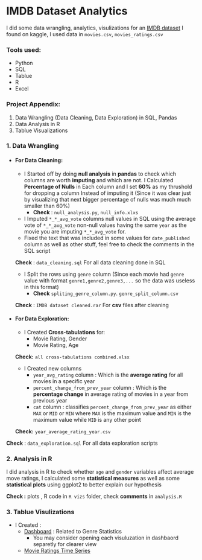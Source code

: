 # IMDB Dataset Analytics
I did some data wrangling, analytics, visulizations for an [IMDB dataset](https://www.kaggle.com/datasets/ngochieunguyen/imdb-extensive) I found on kaggle, I used data in  `movies.csv`, `movies_ratings.csv`

### Tools used:
- Python
- SQL
- Tablue
- R
- Excel

### Project Appendix:
   1.  Data Wrangling (Data Cleaning, Data Exploration) in SQL, Pandas
   2.  Data Analysis in R
   3. Tablue Visualizations

### 1. Data Wrangling
- #### For Data Cleaning:
  - I Started off by doing **null analysis** in **pandas** to check which columns are worth **imputing** and which are not. I Calculated **Percentage of Nulls** in Each column and I set  **60%** as my thrushold for dropping a column Instead of imputing it (Since it was clear just by visualizing that next bigger percentage of nulls was much much smaller than 60%) 
      - **Check** : `null_analysis.py`, `null_info.xlxs`
  - I Imputed `*_*_avg_vote` columns null values in SQL using the average vote of `*_*_avg_vote` non-null values having the same `year` as the movie you are imputing `*_*_avg_vote` for.
  - Fixed the text that was included in some values for `date_published` column as well as other stuff, feel free to check the comments in the SQL script 
  
  **Check** :  `data_cleaning.sql`  For all data cleaning done in SQL 
  - I Split the rows using `genre` column (Since each movie had `genre` value  with format `genre1,genre2,genre3,...` so the data was useless in this format)
     - **Check** `spliting_genre_column.py`. `genre_split_column.csv`
   
  **Check** : `IMDB dataset cleaned.rar` For **csv** files after cleaning
- #### For Data Exploration:
	 - I Created **Cross-tabulations** for:
	      - Movie Rating, Gender
	      - Movie Rating, Age
		  
  **Check:** `all cross-tabulations combined.xlsx`
   
	 - I Created new columns
	    - `year_avg_rating` column : Which is the **average rating** for all movies in a specific year
	    - `percent_change_from_prev_year` column : Which is the **percentage change** in average rating of movies in a year from previous year
	    - `cat` column : classifies `percent_change_from_prev_year`  as either `MAX` or `MID` or `MIN` where `MAX` is the maximum value and `MIN` is the maximum                  value while `MID` is any other point
 		
  **Check:** `year_average_rating_year.csv`

 **Check** : `data_exploration.sql` For all data exploration scripts
		  
### 2. Analysis in R
I did analysis in R to check whether `age` and `gender` variables affect average move ratings, I calculated some **statistical measures** as well as some **statistical plots** using ggplot2 to better explain our hypothesis

**Check :** plots , R code in `R vizs` folder, check **comments** in `analysis.R` 

### 3. Tablue Visulizations
- I Created :
   -  [Dashboard](https://public.tableau.com/app/profile/amir.wagih/viz/Book1_16276894838320/MovieGenresStats_) : Related to Genre Statistics
      - You may consider opening each visuluzation in dashbaord separetly for clearer view
   -  [Movie Ratings Time Series](https://public.tableau.com/app/profile/amir.wagih/viz/Book3_16312254161750/AverageRatingofMoviesOverYears)
